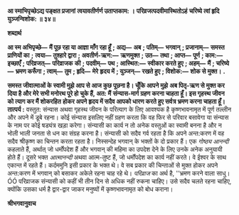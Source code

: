 **आ स्माभिपृच्छेऽद्य पङ्क्षत प्रजानां** **त्वयावतीर्णर्ण उताप्तकाम: ।** **परिव्रजत्पदवीमास्थितोऽहं** **चरिष्ये त्वां हृदि युञ्जन्विशोक: ॥ ३४॥** 

**शब्दार्थ** 

**आ स्म अभिपृच्छे—** **मैं पूछ रहा या आज्ञा माँग रहा हूँ** **; अद्य—** **अब** **; पतिम्—** **भगवान्** **; प्रजानाम्—** **समस्त प्राणियों का** **;** **त्वया—** **तुश्हारे द्वारा** **; अवतीर्ण-ऋण:—** **ऋणमुक्त** **; उत—** **तथा** **; आप्त—** **पूर्ण** **; काम:—** **इच्छाएँ** **; परिव्रजत्—** **परिव्राजक** **की** **; पदवीम्—** **पथ** **; आस्थित:—** **स्वीकार करते हुए** **; अहम्—** **मैं** **; चरिष्ये—** **भ्रमण करूँगा** **; त्वाम्—** **तुम** **; हृदि—** **मेरे** **हृदय में** **; युञ्जन्—** **रखते हुए** **; विशोक:—** **शोक से मुक्त।** **.** 

**समस्त जीवात्माओं के स्वामी मुझे आप से आज कुछ पूछना है। चूँकि आपने मुझे** **अब पितृ-ऋण से मुक्त कर दिया है और मेरे सभी मनोरथ पूरे हो चुके हैं, अत: मैं** **संन्यास-मार्ग ग्रहण करना चाहता हूँ। इस गृहस्थ जीवन को त्याग कर मैं शोकरहित** **होकर अपने हृदय में सदैव आपको धारण करते हुए सर्वत्र भ्रमण करना चाहता हूँ।** **तात्पर्य :** वस्तुत: संन्यास अथवा गृहस्थ जीवन के परित्याग के लिए आवश्यक है कृष्णभावनामृत में पूर्ण तल्लीन और अपने में डूबे रहना। कोई संन्यास इसलिए नहीं ग्रहण करता कि वह फिर से परिवार बसावेगा या संन्यास के नाम पर कोई षड्यंत्र खड़ा करेगा। संन्यासी का कार्य न तो अनेक वस्तुओं का स्वामी बनना है और न भोली भाली जनता से धन का संग्रह करना है। संन्यासी को सदैव गर्व रहता है कि अपने अन्त:करण में वह सदैव श्रीकृष्ण का चिन्तन करता रहता है। निस्सन्देह भगवान् के भक्तों के दो प्रकार हैं। एक *गोष्ठ्य* *आनन्दी* कहलाते हैं, अर्थात् जो धर्मोंपदेश हैं और भगवान् की महिमा का उपदेश देने के लिए उनके अनेक अनुयायी होते हैं। दूसरे भक्त *आत्मानन्दी* अथवा आत्म-तुष्ट हैं, जो धर्मोंपदेश का कार्य नहीं करते। वे ईश्वर के साथ एकान्त में रहते हैं। कर्दममुनि इसी प्रकार के भक्त थे। वे सब प्रकार की चिन्ताओं से मुक्त होकर अपने अन्त:करण में भगवान् को बसाकर अकेले रहना चाह रहे थे। *परिव्राज* का अर्थ है, ''भ्रमण करने वाला साधु।ÓÓ परिव्राजक संन्यासी को कहीं भी तीन दिन से अधिक नहीं रुकना चाहिए। उसे सदैव चलते रहना चाहिए, क्योंकि उसका धर्म है द्वार-द्वार जाकर मनुष्यों में कृष्णभावनामृत को बोध कराना।  

**श्रीभगवानुवाच** 